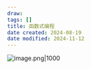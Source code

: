 ```yaml
---
draw:
tags: []
title: 函数式编程
date created: 2024-08-19
date modified: 2024-11-12
---
```


![image.png|1000](https://imagehosting4picgo.oss-cn-beijing.aliyuncs.com/imagehosting/fix-dir%2Fpicgo%2Fpicgo-clipboard-images%2F2024%2F08%2F19%2F21-48-41-43255dfaa97b89a860404ec0d4b8c7fd-202408192148232-1929d2.png)
